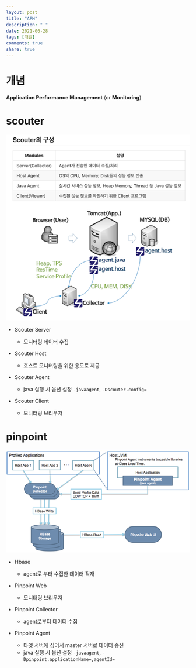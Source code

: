 ```yaml
---
layout: post
title: "APM"
description: " "
date: 2021-06-28
tags: [개발]
comments: true
share: true
---
```


개념
=====

**Application Performance Management** (or **Monitoring**)


scouter
=====

 <img title="APM" src="./images/apm/scouter_modules.png" alt="scouter" width="600px">

 - Scouter Server
   - 모니터링 데이터 수집

 - Scouter Host
   - 호스트 모니터링을 위한 용도로 제공

 - Scouter Agent
   - java 실행 시 옵션 설정 `-javaagent`, `-Dscouter.config=`

 - Scouter Client
   - 모니터링 브리우저


pinpoint
=====

 <img title="APM" src="./images/apm/pinpoint_modules.png" alt="pinpoint" width="600px">

 - Hbase
   - agent로 부터 수집한 데이터 적재

 - Pinpoint Web
   - 모니터링 브리우저

 - Pinpoint Collector
   - agent로부터 데이터 수집

 - Pinpoint Agent 
   - 타겟 서버에 심어서 master 서버로 데이터 송신
   - java 실행 시 옵션 설정 `-javaagent`, `-Dpinpoint.applicationName=,agentId=`
